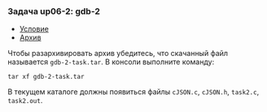 ### Задача up06-2: gdb-2

-   [Условие](gdb-2-stmt.pdf)
-   [Архив](gdb-2-task.tar)

Чтобы разархивировать архив убедитесь, что скачанный файл называется
`gdb-2-task.tar`. В консоли выполните команду:

    tar xf gdb-2-task.tar

В текущем каталоге должны появиться файлы `cJSON.c`, `cJSON.h`,
`task2.c`, `task2.out`.
